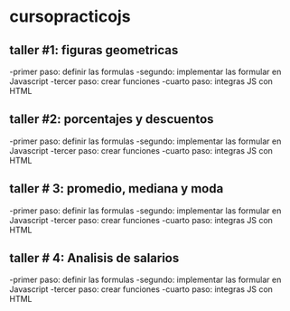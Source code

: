 # cursopracticojs

## taller #1: figuras geometricas

-primer paso: definir las formulas
-segundo: implementar las formular en Javascript
-tercer paso: crear funciones
-cuarto paso: integras JS con HTML

## taller #2: porcentajes y descuentos

-primer paso: definir las formulas
-segundo: implementar las formular en Javascript
-tercer paso: crear funciones
-cuarto paso: integras JS con HTML

## taller # 3: promedio, mediana y moda

-primer paso: definir las formulas
-segundo: implementar las formular en Javascript
-tercer paso: crear funciones
-cuarto paso: integras JS con HTML

## taller # 4: Analisis de salarios

-primer paso: definir las formulas
-segundo: implementar las formular en Javascript
-tercer paso: crear funciones
-cuarto paso: integras JS con HTML